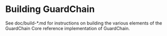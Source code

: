 Building GuardChain
=============

See doc/build-*.md for instructions on building the various
elements of the GuardChain Core reference implementation of GuardChain.
